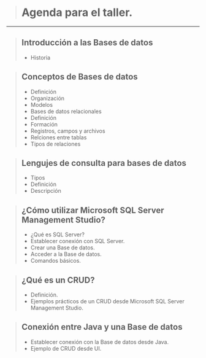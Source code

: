 > # Agenda para el taller.
---
> ## Introducción a las Bases de datos
> - Historia

> ## Conceptos de Bases de datos
> - Definición
> - Organización
> - Modelos
> - Bases de datos relacionales
  > - Definición
  > - Formación
  > - Registros, campos y archivos
  > - Relciones entre tablas
  > - Tipos de relaciones

> ## Lengujes de consulta para bases de datos
> - Tipos
> - Definición
> - Descripción

> ## ¿Cómo utilizar Microsoft SQL Server Management Studio? 
> - ¿Qué es SQL Server?
> - Establecer conexión con SQL Server. 
> - Crear una Base de datos.
> - Acceder a la Base de datos.
> - Comandos básicos.

> ## ¿Qué es un CRUD?
> - Definición.
> - Ejemplos prácticos de un CRUD desde Microsoft SQL Server Management Studio.

> ## Conexión entre Java y una Base de datos
> - Establecer conexión con la Base de datos desde Java.
> - Ejemplo de CRUD desde UI.
